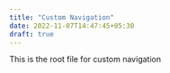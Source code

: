 ```yaml
---
title: "Custom Navigation"
date: 2022-11-07T14:47:45+05:30
draft: true
---
```


This is the root file for custom navigation
